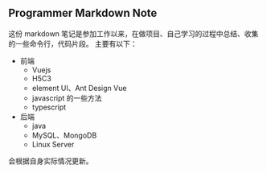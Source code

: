 ## Programmer Markdown Note

这份 markdown 笔记是参加工作以来，在做项目、自己学习的过程中总结、收集的一些命令行，代码片段。
主要有以下：

-   前端
    -   Vuejs
    -   H5C3
    -   element UI、Ant Design Vue
    -   javascript 的一些方法
    -   typescript
-   后端
    -   java
    -   MySQL、MongoDB
    -   Linux Server

会根据自身实际情况更新。
